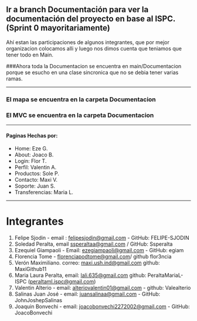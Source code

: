 
## Ir a branch Documentación para ver la documentación del proyecto en base al ISPC. (Sprint 0 mayoritariamente)
Ahí estan las participaciones de algunos integrantes, que por mejor organizacion colocamos alli y luego nos dimos cuenta que teniamos que tener todo en Main.

###Ahora toda la Documentacion se encuentra en main/Documentacion porque se esucho en una clase sincronica que no se debia tener varias ramas.

---

### El mapa se encuentra en la carpeta Documentacion
### El MVC se encuentra en la carpeta Documentacion

---

#### Paginas Hechas por:
- Home: Eze G.
- About: Joaco B.
- Login: Flor T.
- Perfil: Valentin A.
- Productos: Sole P.
- Contacto: Maxi V.
- Soporte: Juan S.
- Transferencias: Maria L.

---

# Integrantes

1) Felipe Sjodin - email : felipesjodin@gmail.com - GitHub: FELIPE-SJODIN
2) Soledad Peralta, email ssperaltaa@gmail.com / GitHub: Ssperalta
3) Ezequiel Giampaoli - Email: ezegiampaoli@gmail.com - GitHub: egiam
4) Florencia Tome - florenciapodtome@gmail.com/ github flor3ncia
5) Verón Maximiliano. correo: maxi.ush.ind@gmail.com github: MaxiGithub11
6) Maria Laura Peralta, email: lali.635@gmail.com github: PeraltaMariaL-ISPC (peraltaml.ispc@gmail.com)
7) Valentin Alterio - email: alteriovalentin01@gmail.com  - github: Valealterio
8) Salinas Juan José - email: juansalinaa@gmail.com - GitHub: JohnJoshepSalinas
9) Joaquin Bonvechi - email: joacobonvechi2272002@gmail.com - GitHub: JoacoBonvechi

